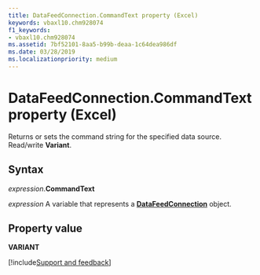 ```yaml
---
title: DataFeedConnection.CommandText property (Excel)
keywords: vbaxl10.chm928074
f1_keywords:
- vbaxl10.chm928074
ms.assetid: 7bf52101-8aa5-b99b-deaa-1c64dea986df
ms.date: 03/28/2019
ms.localizationpriority: medium
---
```



# DataFeedConnection.CommandText property (Excel)

Returns or sets the command string for the specified data source. Read/write **Variant**.


## Syntax

_expression_.**CommandText**

_expression_ A variable that represents a **[DataFeedConnection](Excel.datafeedconnection.md)** object.


## Property value

 **VARIANT**


[!include[Support and feedback](~/includes/feedback-boilerplate.md)]